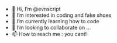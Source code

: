 - 👋 Hi, I’m @evnscript
- 👀 I’m interested in coding and fake shoes
- 🌱 I’m currently learning how to code
- 💞️ I’m looking to collaborate on ...
- 📫 How to reach me : you cant!

<!---
evnscript/evnscript is a ✨ special ✨ repository because its `README.md` (this file) appears on your GitHub profile.
You can click the Preview link to take a look at your changes.
--->
